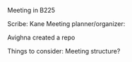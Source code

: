Meeting in B225

Scribe: Kane
Meeting planner/organizer:

Avighna created a repo

Things to consider:
Meeting structure?
